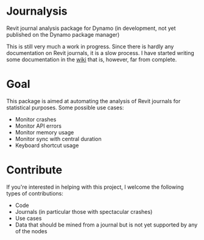 # Journalysis
Revit journal analysis package for Dynamo (in development, not yet published on the Dynamo package manager)

This is still very much a work in progress. Since there is hardly any documentation on Revit journals, it is a slow process. I have started writing some documentation in the [wiki](https://github.com/andydandy74/Journalysis/wiki) that is, however, far from complete.

# Goal
This package is aimed at automating the analysis of Revit journals for statistical purposes. Some possible use cases:
- Monitor crashes
- Monitor API errors
- Monitor memory usage
- Monitor sync with central duration
- Keyboard shortcut usage

# Contribute
If you're interested in helping with this project, I welcome the following types of contributions:
- Code
- Journals (in particular those with spectacular crashes)
- Use cases
- Data that should be mined from a journal but is not yet supported by any of the nodes

